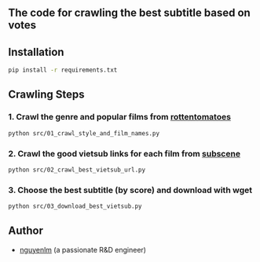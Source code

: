 <h2 align="left">
    <p> The code for crawling the best subtitle based on votes</p>
</h2>

## Installation

```sh
pip install -r requirements.txt
```

## Crawling Steps

### 1. Crawl the genre and popular films from [rottentomatoes](https://www.rottentomatoes.com)

```sh
python src/01_crawl_style_and_film_names.py
```

### 2. Crawl the good vietsub links for each film from [subscene](https://subscene.com/)

```sh
python src/02_crawl_best_vietsub_url.py
```

### 3. Choose the best subtitle (by score) and download with wget 

```sh
python src/03_download_best_vietsub.py
```

## Author
- [nguyenlm](https://github.com/leminhnguyen) (a passionate R&D engineer) 
